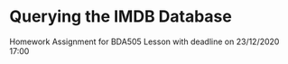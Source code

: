 # Querying the IMDB Database
 Homework Assignment for BDA505 Lesson with deadline on 23/12/2020 17:00

